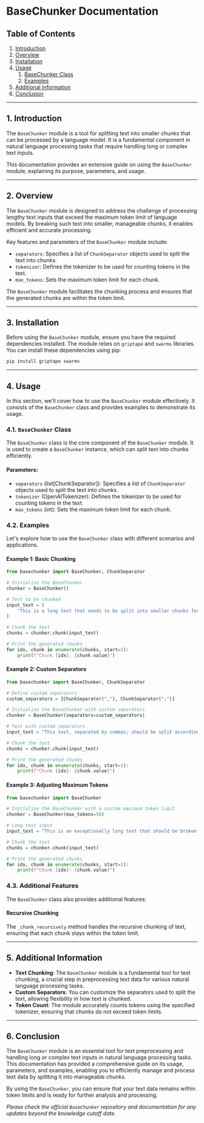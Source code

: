 # BaseChunker Documentation

## Table of Contents
1. [Introduction](#introduction)
2. [Overview](#overview)
3. [Installation](#installation)
4. [Usage](#usage)
   1. [BaseChunker Class](#basechunker-class)
   2. [Examples](#examples)
5. [Additional Information](#additional-information)
6. [Conclusion](#conclusion)

---

## 1. Introduction <a name="introduction"></a>

The `BaseChunker` module is a tool for splitting text into smaller chunks that can be processed by a language model. It is a fundamental component in natural language processing tasks that require handling long or complex text inputs.

This documentation provides an extensive guide on using the `BaseChunker` module, explaining its purpose, parameters, and usage.

---

## 2. Overview <a name="overview"></a>

The `BaseChunker` module is designed to address the challenge of processing lengthy text inputs that exceed the maximum token limit of language models. By breaking such text into smaller, manageable chunks, it enables efficient and accurate processing.

Key features and parameters of the `BaseChunker` module include:
- `separators`: Specifies a list of `ChunkSeparator` objects used to split the text into chunks.
- `tokenizer`: Defines the tokenizer to be used for counting tokens in the text.
- `max_tokens`: Sets the maximum token limit for each chunk.

The `BaseChunker` module facilitates the chunking process and ensures that the generated chunks are within the token limit.

---

## 3. Installation <a name="installation"></a>

Before using the `BaseChunker` module, ensure you have the required dependencies installed. The module relies on `griptape` and `swarms` libraries. You can install these dependencies using pip:

```bash
pip install griptape swarms
```

---

## 4. Usage <a name="usage"></a>

In this section, we'll cover how to use the `BaseChunker` module effectively. It consists of the `BaseChunker` class and provides examples to demonstrate its usage.

### 4.1. `BaseChunker` Class <a name="basechunker-class"></a>

The `BaseChunker` class is the core component of the `BaseChunker` module. It is used to create a `BaseChunker` instance, which can split text into chunks efficiently.

#### Parameters:
- `separators` (list[ChunkSeparator]): Specifies a list of `ChunkSeparator` objects used to split the text into chunks.
- `tokenizer` (OpenAITokenizer): Defines the tokenizer to be used for counting tokens in the text.
- `max_tokens` (int): Sets the maximum token limit for each chunk.

### 4.2. Examples <a name="examples"></a>

Let's explore how to use the `BaseChunker` class with different scenarios and applications.

#### Example 1: Basic Chunking

```python
from basechunker import BaseChunker, ChunkSeparator

# Initialize the BaseChunker
chunker = BaseChunker()

# Text to be chunked
input_text = (
    "This is a long text that needs to be split into smaller chunks for processing."
)

# Chunk the text
chunks = chunker.chunk(input_text)

# Print the generated chunks
for idx, chunk in enumerate(chunks, start=1):
    print(f"Chunk {idx}: {chunk.value}")
```

#### Example 2: Custom Separators

```python
from basechunker import BaseChunker, ChunkSeparator

# Define custom separators
custom_separators = [ChunkSeparator(","), ChunkSeparator(";")]

# Initialize the BaseChunker with custom separators
chunker = BaseChunker(separators=custom_separators)

# Text with custom separators
input_text = "This text, separated by commas; should be split accordingly."

# Chunk the text
chunks = chunker.chunk(input_text)

# Print the generated chunks
for idx, chunk in enumerate(chunks, start=1):
    print(f"Chunk {idx}: {chunk.value}")
```

#### Example 3: Adjusting Maximum Tokens

```python
from basechunker import BaseChunker

# Initialize the BaseChunker with a custom maximum token limit
chunker = BaseChunker(max_tokens=50)

# Long text input
input_text = "This is an exceptionally long text that should be broken into smaller chunks based on token count."

# Chunk the text
chunks = chunker.chunk(input_text)

# Print the generated chunks
for idx, chunk in enumerate(chunks, start=1):
    print(f"Chunk {idx}: {chunk.value}")
```

### 4.3. Additional Features

The `BaseChunker` class also provides additional features:

#### Recursive Chunking
The `_chunk_recursively` method handles the recursive chunking of text, ensuring that each chunk stays within the token limit.

---

## 5. Additional Information <a name="additional-information"></a>

- **Text Chunking**: The `BaseChunker` module is a fundamental tool for text chunking, a crucial step in preprocessing text data for various natural language processing tasks.
- **Custom Separators**: You can customize the separators used to split the text, allowing flexibility in how text is chunked.
- **Token Count**: The module accurately counts tokens using the specified tokenizer, ensuring that chunks do not exceed token limits.

---

## 6. Conclusion <a name="conclusion"></a>

The `BaseChunker` module is an essential tool for text preprocessing and handling long or complex text inputs in natural language processing tasks. This documentation has provided a comprehensive guide on its usage, parameters, and examples, enabling you to efficiently manage and process text data by splitting it into manageable chunks.

By using the `BaseChunker`, you can ensure that your text data remains within token limits and is ready for further analysis and processing.

*Please check the official `BaseChunker` repository and documentation for any updates beyond the knowledge cutoff date.*